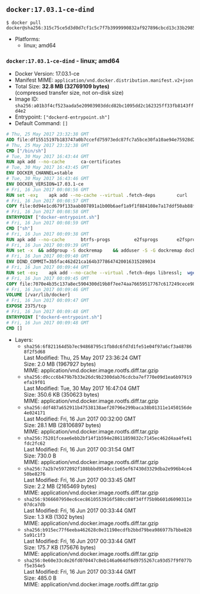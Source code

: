 ## `docker:17.03.1-ce-dind`

```console
$ docker pull docker@sha256:315c75ce5d3d0d7cf1c5c7f7b3999990832af927896cbcd13c33b29858254805
```

-	Platforms:
	-	linux; amd64

### `docker:17.03.1-ce-dind` - linux; amd64

-	Docker Version: 17.03.1-ce
-	Manifest MIME: `application/vnd.docker.distribution.manifest.v2+json`
-	Total Size: **32.8 MB (32769109 bytes)**  
	(compressed transfer size, not on-disk size)
-	Image ID: `sha256:a01b3f4cf523aada5e20903903ddcd82bc1095dd2c162325ff33fb8143ffd4e2`
-	Entrypoint: `["dockerd-entrypoint.sh"]`
-	Default Command: `[]`

```dockerfile
# Thu, 25 May 2017 23:32:38 GMT
ADD file:df15515197b183747a0b7ccefd75973edc87fc7a5bce30fa10ae94e75928d25c in / 
# Thu, 25 May 2017 23:32:38 GMT
CMD ["/bin/sh"]
# Tue, 30 May 2017 16:43:44 GMT
RUN apk add --no-cache 		ca-certificates
# Tue, 30 May 2017 16:43:45 GMT
ENV DOCKER_CHANNEL=stable
# Tue, 30 May 2017 16:43:46 GMT
ENV DOCKER_VERSION=17.03.1-ce
# Fri, 16 Jun 2017 00:08:56 GMT
RUN set -ex; 	apk add --no-cache --virtual .fetch-deps 		curl 		tar 	; 		apkArch="$(apk --print-arch)"; 	case "$apkArch" in 		x86_64) dockerArch='x86_64' ;; 		*) echo >&2 "error: unsupported architecture ($apkArch)"; exit 1 ;;	esac; 		if ! curl -fL -o docker.tgz "https://download.docker.com/linux/static/${DOCKER_CHANNEL}/${dockerArch}/docker-${DOCKER_VERSION}.tgz"; then 		echo >&2 "error: failed to download 'docker-${DOCKER_VERSION}' from '${DOCKER_CHANNEL}' for '${dockerArch}'"; 		exit 1; 	fi; 		tar --extract 		--file docker.tgz 		--strip-components 1 		--directory /usr/local/bin/ 	; 	rm docker.tgz; 		apk del .fetch-deps; 		dockerd -v; 	docker -v
# Fri, 16 Jun 2017 00:08:57 GMT
COPY file:0d94e1cd679f133aab807891a1b00b6aef1a9f1f884108e7a17ddf50ab88f1fb in /usr/local/bin/ 
# Fri, 16 Jun 2017 00:08:58 GMT
ENTRYPOINT ["docker-entrypoint.sh"]
# Fri, 16 Jun 2017 00:08:59 GMT
CMD ["sh"]
# Fri, 16 Jun 2017 00:09:38 GMT
RUN apk add --no-cache 		btrfs-progs 		e2fsprogs 		e2fsprogs-extra 		iptables 		xfsprogs 		xz
# Fri, 16 Jun 2017 00:09:39 GMT
RUN set -x 	&& addgroup -S dockremap 	&& adduser -S -G dockremap dockremap 	&& echo 'dockremap:165536:65536' >> /etc/subuid 	&& echo 'dockremap:165536:65536' >> /etc/subgid
# Fri, 16 Jun 2017 00:09:40 GMT
ENV DIND_COMMIT=3b5fac462d21ca164b3778647420016315289034
# Fri, 16 Jun 2017 00:09:44 GMT
RUN set -ex; 	apk add --no-cache --virtual .fetch-deps libressl; 	wget -O /usr/local/bin/dind "https://raw.githubusercontent.com/docker/docker/${DIND_COMMIT}/hack/dind"; 	chmod +x /usr/local/bin/dind; 	apk del .fetch-deps
# Fri, 16 Jun 2017 00:09:45 GMT
COPY file:7070e4b35c137a8ec5904300d19b8f7ee74aa76659517767c617249cece98a4a in /usr/local/bin/ 
# Fri, 16 Jun 2017 00:09:46 GMT
VOLUME [/var/lib/docker]
# Fri, 16 Jun 2017 00:09:47 GMT
EXPOSE 2375/tcp
# Fri, 16 Jun 2017 00:09:48 GMT
ENTRYPOINT ["dockerd-entrypoint.sh"]
# Fri, 16 Jun 2017 00:09:48 GMT
CMD []
```

-	Layers:
	-	`sha256:6f821164d5b7ec94868795c1fb8dc6fd7d1fe51e04f97a6cf3a487868f2f5d68`  
		Last Modified: Thu, 25 May 2017 23:36:24 GMT  
		Size: 2.0 MB (1967927 bytes)  
		MIME: application/vnd.docker.image.rootfs.diff.tar.gzip
	-	`sha256:d9ccc6b479b7b33e26dc9b2300dab76cdcba7ef770e09d1ea6b97919efa19f01`  
		Last Modified: Tue, 30 May 2017 16:47:04 GMT  
		Size: 350.6 KB (350623 bytes)  
		MIME: application/vnd.docker.image.rootfs.diff.tar.gzip
	-	`sha256:ddf487a652911b47538138aef20796e299baca38b01311e1450156de4e024171`  
		Last Modified: Fri, 16 Jun 2017 00:32:00 GMT  
		Size: 28.1 MB (28106897 bytes)  
		MIME: application/vnd.docker.image.rootfs.diff.tar.gzip
	-	`sha256:75201fceae6ebb2bf14f1b594e28611859832c7145ec462d4aa4fe41fdc2fc62`  
		Last Modified: Fri, 16 Jun 2017 00:31:54 GMT  
		Size: 730.0 B  
		MIME: application/vnd.docker.image.rootfs.diff.tar.gzip
	-	`sha256:7a2b7e5972092f108bbbd9540cc1e65ef67430d3329dba2e996b4ce450be8276`  
		Last Modified: Fri, 16 Jun 2017 00:33:45 GMT  
		Size: 2.2 MB (2165469 bytes)  
		MIME: application/vnd.docker.image.rootfs.diff.tar.gzip
	-	`sha256:9366607950ec6cec8610553916f580cc08f34ff75b9b601d6090311e07dca7db`  
		Last Modified: Fri, 16 Jun 2017 00:33:44 GMT  
		Size: 1.3 KB (1302 bytes)  
		MIME: application/vnd.docker.image.rootfs.diff.tar.gzip
	-	`sha256:b915ec77f6eeba462628c0e31190ecdfb2bbd79bea986977b7bbe8285a91c1f3`  
		Last Modified: Fri, 16 Jun 2017 00:33:44 GMT  
		Size: 175.7 KB (175676 bytes)  
		MIME: application/vnd.docker.image.rootfs.diff.tar.gzip
	-	`sha256:0e60e33cde26fd070447c8eb146a064df6d9755267ca93d57f9f077bf5e354e5`  
		Last Modified: Fri, 16 Jun 2017 00:33:44 GMT  
		Size: 485.0 B  
		MIME: application/vnd.docker.image.rootfs.diff.tar.gzip
